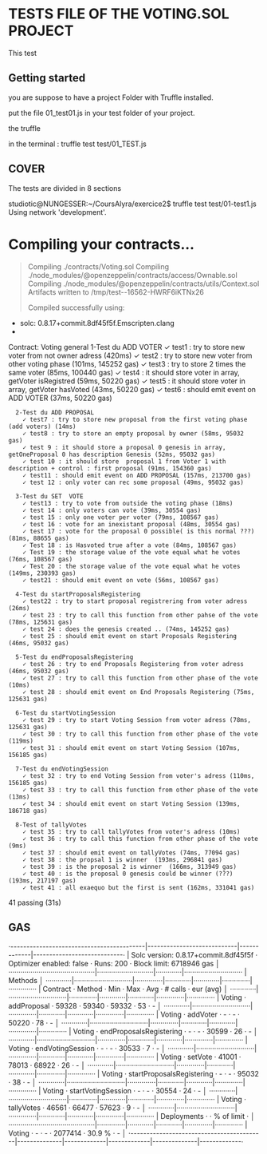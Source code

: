 # TESTS FILE OF THE VOTING.SOL PROJECT

This test

## Getting started

you are suppose to have a project Folder with Truffle installed.


put the file 01_test01.js in your test folder of your project.

the truffle

in the terminal :  truffle test test/01_TEST.js


## COVER

The tests are divided in 8 sections 

studiotic@NUNGESSER:~/CoursAlyra/exercice2$ truffle test test/01-test1.js 
Using network 'development'.


Compiling your contracts...
===========================
> Compiling ./contracts/Voting.sol
> Compiling ./node_modules/@openzeppelin/contracts/access/Ownable.sol
> Compiling ./node_modules/@openzeppelin/contracts/utils/Context.sol
> Artifacts written to /tmp/test--16562-HWRF6iKTNx26
> 
> Compiled successfully using:
   - solc: 0.8.17+commit.8df45f5f.Emscripten.clang
   - 


  Contract: Voting
    general
      1-Test du ADD VOTER
        ✓ test1 : try to store new voter from not owner adress (420ms)
        ✓ test2 : try to store new voter from other voting phase (101ms, 145252 gas)
        ✓ test3 : try to store 2 times the same voter (85ms, 100440 gas)
        ✓ test4 : it should store voter in array, getVoter isRegistred (59ms, 50220 gas)
        ✓ test5 : it should store voter in array, getVoter hasVoted (43ms, 50220 gas)
        ✓ test6 : should emit event on ADD VOTER (37ms, 50220 gas)
        
      2-Test du ADD PROPOSAL
        ✓ test7 : try to store new proposal from the first voting phase (add voters) (14ms)
        ✓ test8 : try to store an empty proposal by owner (58ms, 95032 gas)
        ✓ test 9 : it should store a proposal 0 genesis in array, getOneProposal 0 has description Genesis (52ms, 95032 gas)
        ✓ test 10 : it should store  proposal 1 from Voter 1 with description + control : first proposal (91ms, 154360 gas)
        ✓ test11 : should emit event on ADD PROPOSAL (157ms, 213700 gas)
        ✓ test 12 : only voter can rec some proposal (49ms, 95032 gas)
        
      3-Test du SET  VOTE
        ✓ test13 : try to vote from outside the voting phase (18ms)
        ✓ test 14 : only voters can vote (39ms, 30554 gas)
        ✓ test 15 : only one voter per voter (79ms, 108567 gas)
        ✓ test 16 : vote for an inexistant proposal (48ms, 30554 gas)
        ✓ test 17 : vote for the proposal 0 possible( is this normal ???) (81ms, 88655 gas)
        ✓ Test 18 : is Hasvoted true after a vote (84ms, 108567 gas)
        ✓ Test 19 : the storage value of the vote equal what he votes (76ms, 108567 gas)
        ✓ Test 20 : the storage value of the vote equal what he votes (149ms, 230393 gas)
        ✓ test21 : should emit event on vote (56ms, 108567 gas)
        
      4-Test du startProposalsRegistering
        ✓ test22 : try to start proposal registrering from voter adress (26ms)
        ✓ test 23 : try to call this function from other pahse of the vote (78ms, 125631 gas)
        ✓ test 24 : does the genesis created .. (74ms, 145252 gas)
        ✓ test 25 : should emit event on start Proposals Registering (46ms, 95032 gas)
        
      5-Test du endProposalsRegistering
        ✓ test 26 : try to end Proposals Registering from voter adress (46ms, 95032 gas)
        ✓ test 27 : try to call this function from other phase of the vote (10ms)
        ✓ test 28 : should emit event on End Proposals Registering (75ms, 125631 gas)
        
      6-Test du startVotingSession
        ✓ test 29 : try to start Voting Session from voter adress (78ms, 125631 gas)
        ✓ test 30 : try to call this function from other phase of the vote (119ms)
        ✓ test 31 : should emit event on start Voting Session (107ms, 156185 gas)
        
      7-Test du endVotingSession
        ✓ test 32 : try to end Voting Session from voter's adress (110ms, 156185 gas)
        ✓ test 33 : try to call this function from other phase of the vote (13ms)
        ✓ test 34 : should emit event on start Voting Session (139ms, 186718 gas)
        
      8-Test of tallyVotes
        ✓ test 35 : try to call tallyVotes from voter's adress (10ms)
        ✓ test 36 : try to call this function from other phase of the vote (9ms)
        ✓ test 37 : should emit event on tallyVotes (74ms, 77094 gas)
        ✓ test 38 : the propsal 1 is winner  (193ms, 296841 gas)
        ✓ test 39 : is the proposal 2 is winner  (166ms, 313949 gas)
        ✓ test 40 : is the proposal 0 genesis could be winner (???)  (193ms, 217197 gas)
        ✓ test 41 : all exaequo but the first is sent (162ms, 331041 gas)


  41 passing (31s)


## GAS

·------------------------------------------|----------------------------|-------------|----------------------------·
|   Solc version: 0.8.17+commit.8df45f5f   ·  Optimizer enabled: false  ·  Runs: 200  ·  Block limit: 6718946 gas  │
···········································|····························|·············|·····························
|  Methods                                                                                                         │
·············|·····························|··············|·············|·············|··············|··············
|  Contract  ·  Method                     ·  Min         ·  Max        ·  Avg        ·  # calls     ·  eur (avg)  │
·············|·····························|··············|·············|·············|··············|··············
|  Voting    ·  addProposal                ·       59328  ·      59340  ·      59332  ·          53  ·          -  │
·············|·····························|··············|·············|·············|··············|··············
|  Voting    ·  addVoter                   ·           -  ·          -  ·      50220  ·          78  ·          -  │
·············|·····························|··············|·············|·············|··············|··············
|  Voting    ·  endProposalsRegistering    ·           -  ·          -  ·      30599  ·          26  ·          -  │
·············|·····························|··············|·············|·············|··············|··············
|  Voting    ·  endVotingSession           ·           -  ·          -  ·      30533  ·           7  ·          -  │
·············|·····························|··············|·············|·············|··············|··············
|  Voting    ·  setVote                    ·       41001  ·      78013  ·      68922  ·          26  ·          -  │
·············|·····························|··············|·············|·············|··············|··············
|  Voting    ·  startProposalsRegistering  ·           -  ·          -  ·      95032  ·          38  ·          -  │
·············|·····························|··············|·············|·············|··············|··············
|  Voting    ·  startVotingSession         ·           -  ·          -  ·      30554  ·          24  ·          -  │
·············|·····························|··············|·············|·············|··············|··············
|  Voting    ·  tallyVotes                 ·       46561  ·      66477  ·      57623  ·           9  ·          -  │
·············|·····························|··············|·············|·············|··············|··············
|  Deployments                             ·                                          ·  % of limit  ·             │
···········································|··············|·············|·············|··············|··············
|  Voting                                  ·           -  ·          -  ·    2077414  ·      30.9 %  ·          -  │
·------------------------------------------|--------------|-------------|-------------|--------------|-------------·

